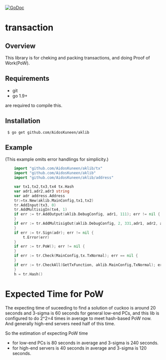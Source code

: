  [![GoDoc](https://godoc.org/github.com/AidosKuneen/aklib/tx?status.svg)](https://godoc.org/github.com/AidosKuneen/aklib/tx)

# transaction

## Overview

This  library is for cheking and packing transactions, and doing Proof of Work(PoW).

## Requirements

* git
* go 1.9+

are required to compile this.

## Installation

     $ go get github.com/AidosKuneen/aklib


## Example
(This example omits error handlings for simplicity.)

```go
	import "github.com/AidosKuneen/aklib/tx"
	import "github.com/AidosKuneen/aklib"
	import "github.com/AidosKuneen/aklib/address"

	var tx1,tx2,tx3,tx4 tx.Hash
	var adr1,adr2,adr3 string 
	var adr address.Address
	tr:=tx.New(aklib.MainConfig,tx1,tx2)
	tr.AddInput(tx3, 0)
	tr.AddMultisigIn(tx4, 1)
	if err := tr.AddOutput(aklib.DebugConfig, adr1, 111); err != nil {
	}
	if err := tr.AddMultisigOut(aklib.DebugConfig, 2, 331,adr1, adr2, adr3);err!=nil{
	}
	if err := tr.Sign(adr); err != nil {
		t.Error(err)
	}
	if err := tr.PoW(); err != nil {
	}
	if err := tr.Check(MainConfig,tx.TxNormal); err == nil {
	}
	if err := tr.CheckAll(GetTxFunction, aklib.MainConfig,TxNormal); err == nil {
	}
	h = tr.Hash()
```

# Expected Time for PoW

The expecting time of suceeding to find a solution of cuckoo is around 20 seconds and 3-sigma
is 60 seconds for general low-end PCs, and this lib is configured to do 2^2=4 times in average 
to meet hash-based PoW now.
And generally high-end servers need half of this time.

So the estimation of expecting PoW time
* for low-end PCs is 80 seconds in average and 3-sigma is 240 seconds.
* for high-end servers is 40 seconds in average and 3-sigma is 120 seconds.

